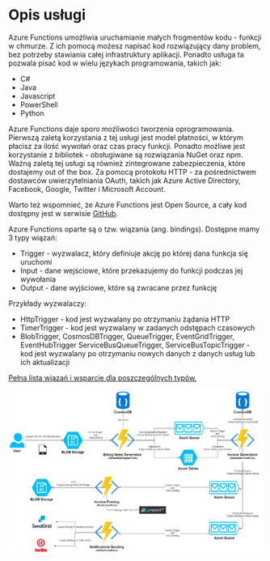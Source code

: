 # Opis usługi

Azure Functions umożliwia uruchamianie małych frogmentów kodu - funkcji w chmurze. Z ich pomocą możesz napisać kod rozwiązujący dany problem, bez potrzeby stawiania całej infrastruktury aplikacji. Ponadto usługa ta pozwala pisać kod w wielu językach programowania, takich jak:

* C\#
* Java
* Javascript
* PowerShell
* Python

Azure Functions daje sporo możliwości tworzenia oprogramowania. Pierwszą zaletą korzystania z tej usługi jest model płatności, w którym płacisz za ilość wywołań oraz czas pracy funkcji. Ponadto możliwe jest korzystanie z bibliotek - obsługiwane są rozwiązania NuGet oraz npm. Ważną zaletą tej usługi są również zintegrowane zabezpieczenia, które dostajemy out of the box. Za pomocą protokołu HTTP - za pośrednictwem dostawców uwierzytelniania OAuth, takich jak Azure Active Directory, Facebook, Google, Twitter i Microsoft Account.

Warto też wspomnieć, że Azure Functions jest Open Source, a cały kod dostępny jest w serwisie [GitHub](https://github.com/Azure/azure-functions-host).

Azure Functions oparte są o tzw. wiązania \(ang. bindings\). Dostępne mamy 3 typy wiązań:

* Trigger - wyzwalacz, który definiuje akcję po której dana funkcja się uruchomi
* Input - dane wejściowe, które przekazujemy do funkcji podczas jej wywołania
* Output - dane wyjściowe, które są zwracane przez funkcję

Przykłady wyzwalaczy:

* HttpTrigger - kod jest wyzwalany po otrzymaniu żądania HTTP
* TimerTrigger - kod jest wyzwalany w zadanych odstępach czasowych
* BlobTrigger, CosmosDBTrigger, QueueTrigger, EventGridTrigger, EventHubTrigger ServiceBusQueueTrigger,  ServiceBusTopicTrigger - kod jest wyzwalany po otrzymaniu nowych danych z danych usług lub ich aktualizacji

[Pełna lista wiązań i wsparcie dla poszczególnych typów.](https://docs.microsoft.com/en-in/azure/azure-functions/functions-triggers-bindings#supported-bindings)

![](../.gitbook/assets/image%20%2858%29.png)

